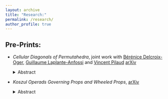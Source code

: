 ```yaml
---
layout: archive
title: "Research:"
permalink: /research/
author_profile: true
---
```


Pre-Prints:
-----------

- *Cellular Diagonals of Permutahedra*, joint work with [Bérénice Delcroix-Oger](https://oger.perso.math.cnrs.fr/), [Guillaume Laplante-Anfossi](https://guillaumelaplante-anfossi.github.io/) and [Vincent Pilaud](http://www.lix.polytechnique.fr/~pilaud/) [arXiv](https://arxiv.org/pdf/2308.12119.pdf)
    <details><summary>Abstract</summary>We provide a systematic enumerative and combinatorial study of geometric cellular diagonals on the permutahedra. In the first part of the paper, we study the combinatorics of certain hyperplane arrangements obtained as the union of l generically translated copies of the classical braid arrangement. Based on Zaslavsky's theory, we derive enumerative results on the faces of these arrangements involving combinatorial objects named partition forests and rainbow forests. This yields in particular nice formulas for the number of regions and bounded regions in terms of exponentials of generating functions of Fuss-Catalan numbers. By duality, the specialization of these results to the case l=2 gives the enumeration of any geometric diagonal of the permutahedron. In the second part of the paper, we study diagonals which respect the operadic structure on the family of permutahedra. We show that there are exactly two such diagonals, which are moreover isomorphic. We describe their facets by a simple rule on paths in partition trees, and their vertices as pattern-avoiding pairs of permutations. We show that one of these diagonals is a topological enhancement of the Sanbeblidze-Umble diagonal, and unravel a natural lattice structure on their sets of facets. In the third part of the paper, we use the preceding results to show that there are precisely two isomorphic topological cellular operadic structures on the families of operahedra and multiplihedra, and exactly two infinity-isomorphic geometric universal tensor products of homotopy operads and A-infinity morphisms.</details>

- *Koszul Operads Governing Props and Wheeled Props*, [arXiv](https://arxiv.org/abs/2308.08718)
    <details><summary>Abstract</summary>In this paper, we construct groupoid coloured operads governing props and wheeled props, and show they are Koszul. This is accomplished by new biased definitions for (wheeled) props, and an extension of the theory of Groebner bases for operads to apply to groupoid coloured operads. Using the Koszul machine, we define homotopy (wheeled) props, and show they are not formed by polytope based models. Finally, using homotopy transfer theory, we construct Massey products for (wheeled) props, show these products characterise the formality of these structures, and re-obtain a theorem of Mac Lane on the existence of higher homotopies of (co)commutative Hopf algebras.</details>

